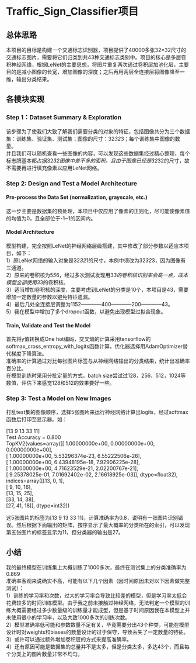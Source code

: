 

# Traffic_Sign_Classifier项目

## 总体思路
本项目的目标是构建一个交通标志识别器，项目提供了40000多张32*32尺寸的交通标志图片，需要将它们归类到共43种交通标志类别中。项目的核心是多层卷积神经网络，根据LeNet的主要思想，将图片重复两次通过卷积层加池化层，主要目的是减小图像的长宽，增加图像的深度；之后再用两层全连接层将图像降至一维，输出分类结果。  


## 各模块实现

### Step 1：Dataset Summary & Exploration
该步骤为了使我们大致了解我们需要分类的对象的特征，包括图像共分为三个数据集：训练集、验证集、测试集；图像的尺寸：32*32*3；每个训练集中图像的数量。  
并且我们可以随机查看一些图像的内容，可以发现这些数据集经过精心整理，每个标志牌基本都占据32*32图像中差不多的面积。且由于图像已经是32*32的尺寸，故不需要再进行填充像素以应用LeNet网络。  

### Step 2: Design and Test a Model Architecture
#### Pre-process the Data Set (normalization, grayscale, etc.)
这一步主要是数据集的预处理，本项目中仅应用了像素的正则化，尽可能使像素值的均值为0，且全部位于-1~1的区间内。

#### Model Architecture
模型构建，完全按照LeNet的神经网络层级搭建，其中修改了部分参数以适应本项目，如下：  
1）原LeNet网络的输入对象是32*32*1的尺寸，本例中须改为32*32*3，因为图像有三通道。  
2）原来的卷积核为5*5*6，经过多次测试发现用3*3的卷积核识别率会高一点，故本模型全部使用3*3的卷积核。  
3）适当增加卷积核的深度，主要考虑到LeNet的分类是10个，本项目是43，需要增加一定数量的参数以避免特征遗漏。  
4）最后几处全连接层调整为1152————400————200————43。  
5）我在模型中增加了多个dropout函数，以避免出现模型过拟合现象。

#### Train, Validate and Test the Model
首先将y值转换成One hot编码，交叉熵的计算采用tensorflow的softmax_cross_entropy_with_logits函数计算，优化器选择用AdamOptimizer替代梯度下降算法。   
准确率的计算通过对比每张图片标签与从神经网络输出的分类结果，统计出准确率百分比。  
在模型训练时采用分批定量的方式，batch size尝试过128，256，512，1024等数值，评估下来感觉128和512的效果要好一些。  

### Step 3: Test a Model on New Images  
打乱test集的图像顺序，选择5张图片来运行神经网络计算出logits，经过softmax函数后打印至显示器。如：  

[13  9 13 33 11]  
Test Accuracy = 0.800  
TopKV2(values=array([[  1.00000000e+00,   0.00000000e+00,   0.00000000e+00],  
       [  1.00000000e+00,   5.53296374e-23,   6.55222506e-26],  
       [  1.00000000e+00,   6.43948195e-18,   7.92906225e-28],  
       [  1.00000000e+00,   4.71623529e-21,   2.02200767e-21],   
       [  9.25378025e-01,   7.01692402e-02,   2.16618925e-03]], dtype=float32), indices=array([[13,  0,  1],  
       [ 9, 10, 16],  
       [13, 15, 25],  
       [33, 14, 38],  
       [27, 41, 18]], dtype=int32))  

这5张图片的标签为[13  9 13 33 11]，计算准确率为0.8，说明有一张图片识别错误。然后根据下面输出的矩阵，按序显示了最大概率的分类所在的索引，可以发现第五张图片的标签显示为11，但分类器的输出是27。  


## 小结
我的最终模型在训练集上大概训练了1000多次，最终在测试集上的分类准确率为0.869    
准确率客观来说确实不高，可能有以下几个因素（因时间原因未对以下因素做完整测试）：    
1）训练的学习率和次数，过大的学习率会导致比较差的模型，但是学习率太低会花费较多的时间训练模型。由于我之前未接触过神经网络，无法判定一个模型的训练大概需要经过多少数量级的训练量才能成型，但是基于时间原因我在本模型上并未使用很小的学习率，以及大致1000多次的训练次数。  
2）模型准确率低可能和参数数量不足有关，毕竟需要分出43个种类，可能在模型设计时对weights和biases的数量设计的过于保守，导致丢失了一定数量的特征。  
3）或许可以通过额外增加卷积层的方式来提高准确率。  
4）还有原因可能是数据集的总量并不是太多，但是分类太多，多达43个，而且每个分类上的图片数量非常不均匀。  


